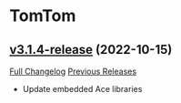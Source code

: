 # TomTom

## [v3.1.4-release](https://github.com/jnwhiteh/TomTom/tree/v3.1.4-release) (2022-10-15)
[Full Changelog](https://github.com/jnwhiteh/TomTom/compare/v3.1.4...v3.1.4-release) [Previous Releases](https://github.com/jnwhiteh/TomTom/releases)

- Update embedded Ace libraries  
